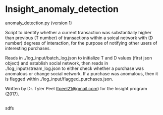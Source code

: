 # Insight_anomaly_detection

anomaly_detection.py (version 1)

Script to identify whether a current transaction was substantially higher than previous (T number) of transactions 
within a soical network with (D number) degress of interaction, for the purpose of notifying other users of interesting purchases.

Reads in ./log_input/batch_log.json to initialize T and D values (first json object) and establish social network, then reads in 
./log_input/stream_log.json to either check whether a purchase was anomalous or change social network. If a purchase was anomalous,
then it is flagged within ./log_input/flagged_purchases.json.

Written by Dr. Tyler Peel (tpeel21@gmail.com) for the Insight program (2017).

##
sdfs
